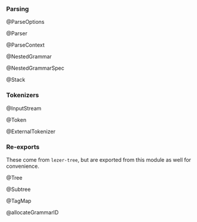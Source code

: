 ### Parsing

@ParseOptions

@Parser

@ParseContext

@NestedGrammar

@NestedGrammarSpec

@Stack

### Tokenizers

@InputStream

@Token

@ExternalTokenizer

### Re-exports

These come from `lezer-tree`, but are exported from this module as
well for convenience.

@Tree

@Subtree

@TagMap

@allocateGrammarID
